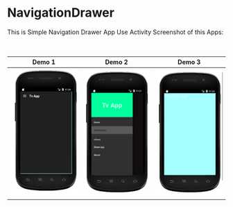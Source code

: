# NavigationDrawer
This is Simple Navigation Drawer App Use Activity
Screenshot of this Apps: <br><br><br>

Demo 1                     | Demo 2                   | Demo 3
:-------------------------: | :--------------------------:| :--------------------------:
![](https://github.com/ripohassan/NavigationDrawer/blob/master/nv1.png) | ![](https://github.com/ripohassan/NavigationDrawer/blob/master/nv2.png)| ![](https://github.com/ripohassan/NavigationDrawer/blob/master/nv3.png)
